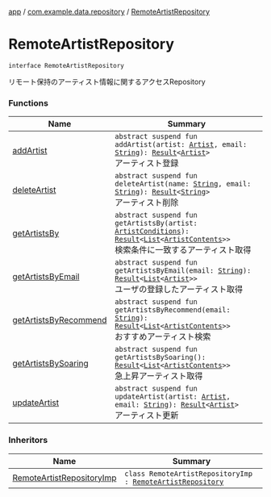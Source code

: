 [app](../../index.md) / [com.example.data.repository](../index.md) / [RemoteArtistRepository](./index.md)

# RemoteArtistRepository

`interface RemoteArtistRepository`

リモート保持のアーティスト情報に関するアクセスRepository

### Functions

| Name | Summary |
|---|---|
| [addArtist](add-artist.md) | `abstract suspend fun addArtist(artist: `[`Artist`](../../com.example.domain.model.entity/-artist/index.md)`, email: `[`String`](https://kotlinlang.org/api/latest/jvm/stdlib/kotlin/-string/index.html)`): `[`Result`](../../com.example.domain.model.value/-result/index.md)`<`[`Artist`](../../com.example.domain.model.entity/-artist/index.md)`>`<br>アーティスト登録 |
| [deleteArtist](delete-artist.md) | `abstract suspend fun deleteArtist(name: `[`String`](https://kotlinlang.org/api/latest/jvm/stdlib/kotlin/-string/index.html)`, email: `[`String`](https://kotlinlang.org/api/latest/jvm/stdlib/kotlin/-string/index.html)`): `[`Result`](../../com.example.domain.model.value/-result/index.md)`<`[`String`](https://kotlinlang.org/api/latest/jvm/stdlib/kotlin/-string/index.html)`>`<br>アーティスト削除 |
| [getArtistsBy](get-artists-by.md) | `abstract suspend fun getArtistsBy(artist: `[`ArtistConditions`](../../com.example.domain.model.value/-artist-conditions/index.md)`): `[`Result`](../../com.example.domain.model.value/-result/index.md)`<`[`List`](https://kotlinlang.org/api/latest/jvm/stdlib/kotlin.collections/-list/index.html)`<`[`ArtistContents`](../../com.example.domain.model.entity/-artist-contents/index.md)`>>`<br>検索条件に一致するアーティスト取得 |
| [getArtistsByEmail](get-artists-by-email.md) | `abstract suspend fun getArtistsByEmail(email: `[`String`](https://kotlinlang.org/api/latest/jvm/stdlib/kotlin/-string/index.html)`): `[`Result`](../../com.example.domain.model.value/-result/index.md)`<`[`List`](https://kotlinlang.org/api/latest/jvm/stdlib/kotlin.collections/-list/index.html)`<`[`Artist`](../../com.example.domain.model.entity/-artist/index.md)`>>`<br>ユーザの登録したアーティスト取得 |
| [getArtistsByRecommend](get-artists-by-recommend.md) | `abstract suspend fun getArtistsByRecommend(email: `[`String`](https://kotlinlang.org/api/latest/jvm/stdlib/kotlin/-string/index.html)`): `[`Result`](../../com.example.domain.model.value/-result/index.md)`<`[`List`](https://kotlinlang.org/api/latest/jvm/stdlib/kotlin.collections/-list/index.html)`<`[`ArtistContents`](../../com.example.domain.model.entity/-artist-contents/index.md)`>>`<br>おすすめアーティスト検索 |
| [getArtistsBySoaring](get-artists-by-soaring.md) | `abstract suspend fun getArtistsBySoaring(): `[`Result`](../../com.example.domain.model.value/-result/index.md)`<`[`List`](https://kotlinlang.org/api/latest/jvm/stdlib/kotlin.collections/-list/index.html)`<`[`ArtistContents`](../../com.example.domain.model.entity/-artist-contents/index.md)`>>`<br>急上昇アーティスト取得 |
| [updateArtist](update-artist.md) | `abstract suspend fun updateArtist(artist: `[`Artist`](../../com.example.domain.model.entity/-artist/index.md)`, email: `[`String`](https://kotlinlang.org/api/latest/jvm/stdlib/kotlin/-string/index.html)`): `[`Result`](../../com.example.domain.model.value/-result/index.md)`<`[`Artist`](../../com.example.domain.model.entity/-artist/index.md)`>`<br>アーティスト更新 |

### Inheritors

| Name | Summary |
|---|---|
| [RemoteArtistRepositoryImp](../-remote-artist-repository-imp/index.md) | `class RemoteArtistRepositoryImp : `[`RemoteArtistRepository`](./index.md) |
